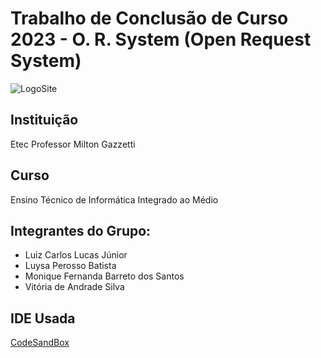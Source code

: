 # Trabalho de Conclusão de Curso 2023 - O. R. System (Open Request System)

![LogoSite](https://github.com/user-attachments/assets/fe325a40-ffe4-43e6-beff-61e3566ce2c5)

## Instituição  
Etec Professor Milton Gazzetti

## Curso  
Ensino Técnico de Informática Integrado ao Médio

## Integrantes do Grupo:

* Luiz Carlos Lucas Júnior
* Luysa Perosso Batista
* Monique Fernanda Barreto dos Santos
* Vitória de Andrade Silva

## IDE Usada
[CodeSandBox](https://codesandbox.io/)
